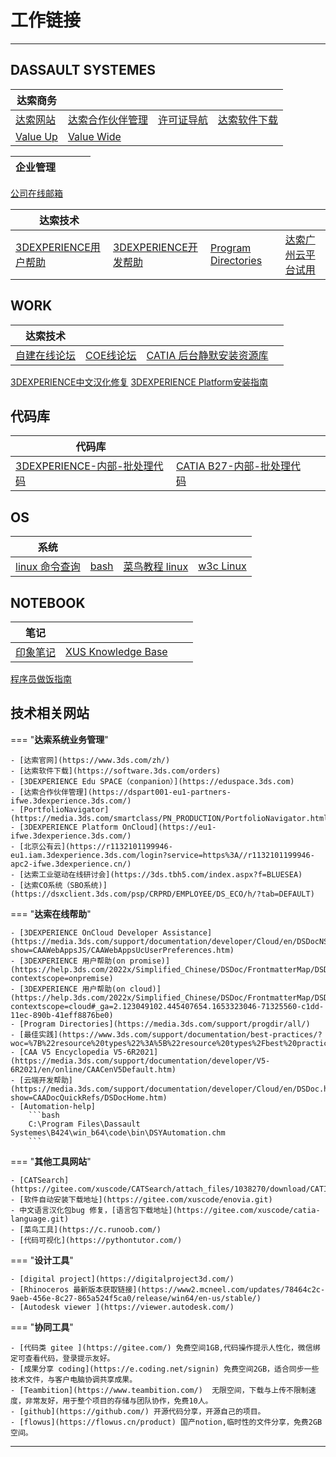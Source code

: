 # 工作链接

---
## DASSAULT SYSTEMES

| 达索商务 |  |   |  |
| ------ | ------ | ------ | ------ |
[达索网站](https://www.3ds.com) | [达索合作伙伴管理](https://dspart001-eu1-partners-ifwe.3dexperience.3ds.com/) | [许可证导航](https://media.3ds.com/smartclass/PN_PRODUCTION/PortfolioNavigator.html) | [达索软件下载](https://software.3ds.com/orders) 
[Value Up](https://3dsvalueup.com/login.do) | [Value Wide](https://3dsvaluewide.com/login.do)


| 企业管理 |  |   |   |
| ------ | ------ | ------ | ------ |
[公司在线邮箱](https://mail.dastc.com)



| 达索技术 |  |  |  |
| ------ | ------ | ------ | ------ |
[3DEXPERIENCE用户帮助](https://www.3ds.com/support/documentation/users-guides/)  | [3DEXPERIENCE开发帮助](https://www.3ds.com/support/documentation/developers-guides/) | [Program Directories](https://media.3ds.com/support/progdir/all/) | [达索广州云平台试用](https://r1132100503382-eu1-3dswym.3dexperience.3ds.com/)


## WORK

| 达索技术 |  |  |  |
| ------ | ------ | ------ | ------ |
[自建在线论坛](https://dsbim.vip.cpolar.cn/forum.php) | [COE线论坛](https://www.coe.org/p/fo/et/) | [CATIA 后台静默安装资源库](https://gitee.com/xuscode/ds-nativeapps-installer)
[3DEXPERIENCE中文汉化修复](https://gitee.com/xuscode/cat-language/)
[3DEXPERIENCE Platform安装指南](https://xuscode.github.io/enovia-installation.github.io/)

## 代码库
| 代码库 |  |  |  |
| ------ | ------ | ------ | ------ |
[3DEXPERIENCE-内部-批处理代码](https://gitee.com/xuscode1/catia-v6-batch) | [CATIA B27-内部-批处理代码](https://gitee.com/xuscode/CAAV5B27)


## OS
| 系统 |  |  |  |
| ------ | ------ | ------ | ------ |
[linux 命令查询](https://wangchujiang.com/linux-command/list.html#!kw=) | [bash](https://www.jdoodle.com/test-bash-shell-script-online/) | [菜鸟教程 linux ](https://www.runoob.com/linux/linux-tutorial.html) | [w3c Linux](https://www.w3cschool.cn/linux/)

## NOTEBOOK

| 笔记 |  |  |  |
| ------ | ------ | ------ | ------ |
[印象笔记](https://www.yinxiang.com/) | [XUS Knowledge Base](https://xuscode.github.io/bimnote.github.io/)
[程序员做饭指南](https://cook.aiurs.co/)



## __技术相关网站__

=== "__达索系统业务管理__"

    - [达索官网](https://www.3ds.com/zh/)
    - [达索软件下载](https://software.3ds.com/orders)
    - [3DEXPERIENCE Edu SPACE（conpanion）](https://eduspace.3ds.com)
    - [达索合作伙伴管理](https://dspart001-eu1-partners-ifwe.3dexperience.3ds.com/)
    - [PortfolioNavigator](https://media.3ds.com/smartclass/PN_PRODUCTION/PortfolioNavigator.html)
    - [3DEXPERIENCE Platform OnCloud](https://eu1-ifwe.3dexperience.3ds.com/)
    - [北京公有云](https://r1132101199946-eu1.iam.3dexperience.3ds.com/login?service=https%3A//r1132101199946-apc2-ifwe.3dexperience.cn/)
    - [达索工业驱动在线研讨会](https://3ds.tbh5.com/index.aspx?f=BLUESEA)
    - [达索CO系统（SBO系统)](https://dsxclient.3ds.com/psp/CRPRD/EMPLOYEE/DS_ECO/h/?tab=DEFAULT)

=== "__达索在线帮助__"

    - [3DEXPERIENCE OnCloud Developer Assistance](https://media.3ds.com/support/documentation/developer/Cloud/en/DSDocNS.htm?show=CAAWebAppsJS/CAAWebAppsUcUserPreferences.htm)
    - [3DEXPERIENCE 用户帮助(on promise)](https://help.3ds.com/2022x/Simplified_Chinese/DSDoc/FrontmatterMap/DSDocHome.htm?contextscope=onpremise)
    - [3DEXPERIENCE 用户帮助(on cloud)](https://help.3ds.com/2022x/Simplified_Chinese/DSDoc/FrontmatterMap/DSDocHome.htm?contextscope=cloud#_ga=2.123049102.445407654.1653323046-71325560-c1dd-11ec-890b-41eff8876be0)
    - [Program Directories](https://media.3ds.com/support/progdir/all/)
    - [最佳实践](https://www.3ds.com/support/documentation/best-practices/?woc=%7B%22resource%20types%22%3A%5B%22resource%20types%2Fbest%20practices%22%5D%7D)
    - [CAA V5 Encyclopedia V5-6R2021](https://media.3ds.com/support/documentation/developer/V5-6R2021/en/online/CAACenV5Default.htm)
    - [云端开发帮助](https://media.3ds.com/support/documentation/developer/Cloud/en/DSDoc.htm?show=CAADocQuickRefs/DSDocHome.htm)
    - [Automation-help]
        ```bash
        C:\Program Files\Dassault Systemes\B424\win_b64\code\bin\DSYAutomation.chm
        ```
        
===  "__其他工具网站__"

    - [CATSearch](https://gitee.com/xuscode/CATSearch/attach_files/1038270/download/CATIASearch.7z)
    - [软件自动安装下载地址](https://gitee.com/xuscode/enovia.git)
    - 中文语言汉化包bug 修复，[语言包下载地址](https://gitee.com/xuscode/catia-language.git)
    - [菜鸟工具](https://c.runoob.com/)
    - [代码可视化](https://pythontutor.com/)

=== "__设计工具__"

    - [digital project](https://digitalproject3d.com/)
    - [Rhinoceros 最新版本获取链接](https://www2.mcneel.com/updates/78464c2c-9aeb-456e-8c27-865a524f5ca0/release/win64/en-us/stable/)
    - [Autodesk viewer ](https://viewer.autodesk.com/)

=== "__协同工具__"

    - [代码类 gitee ](https://gitee.com/) 免费空间1GB,代码操作提示人性化，微信绑定可查看代码，登录提示友好。
    - [成果分享 coding](https://e.coding.net/signin) 免费空间2GB，适合同步一些技术文件，与客户电脑协调共享成果。
    - [Teambition](https://www.teambition.com/)  无限空间，下载与上传不限制速度，非常友好，用于整个项目的存储与团队协作，免费10人。
    - [github](https://github.com/) 开源代码分享，开源自己的项目。
    - [flowus](https://flowus.cn/product) 国产notion,临时性的文件分享，免费2GB空间。

---